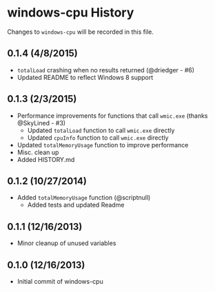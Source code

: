# windows-cpu History
Changes to `windows-cpu` will be recorded in this file.

## 0.1.4 (4/8/2015)
* `totalLoad` crashing when no results returned (@driedger - #6)
* Updated README to reflect Windows 8 support

## 0.1.3 (2/3/2015)
* Performance improvements for functions that call `wmic.exe` (thanks @SkyLined - #3)
    * Updated `totalLoad` function to call `wmic.exe` directly
    * Updated `cpuInfo` function to call `wmic.exe` directly
* Updated `totalMemoryUsage` function to improve performance
* Misc. clean up
* Added HISTORY.md

## 0.1.2 (10/27/2014)
* Added `totalMemoryUsage` function (@scriptnull)
    * Added tests and updated Readme

## 0.1.1 (12/16/2013)
* Minor cleanup of unused variables

## 0.1.0 (12/16/2013)
* Initial commit of windows-cpu
